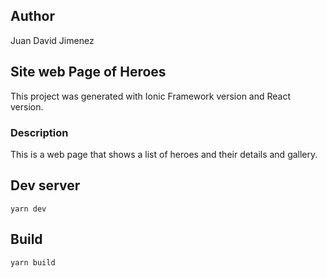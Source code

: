 ## Author
Juan David Jimenez

## Site web Page of Heroes
This project was generated with Ionic Framework version and React version.

### Description
This is a web page that shows a list of heroes and their details and gallery.

## Dev server
```
yarn dev
```

## Build
```
yarn build
```
